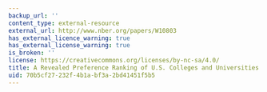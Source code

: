 ```yaml
---
backup_url: ''
content_type: external-resource
external_url: http://www.nber.org/papers/W10803
has_external_licence_warning: true
has_external_license_warning: true
is_broken: ''
license: https://creativecommons.org/licenses/by-nc-sa/4.0/
title: A Revealed Preference Ranking of U.S. Colleges and Universities
uid: 70b5cf27-232f-4b1a-bf3a-2bd41451f5b5
---
```

